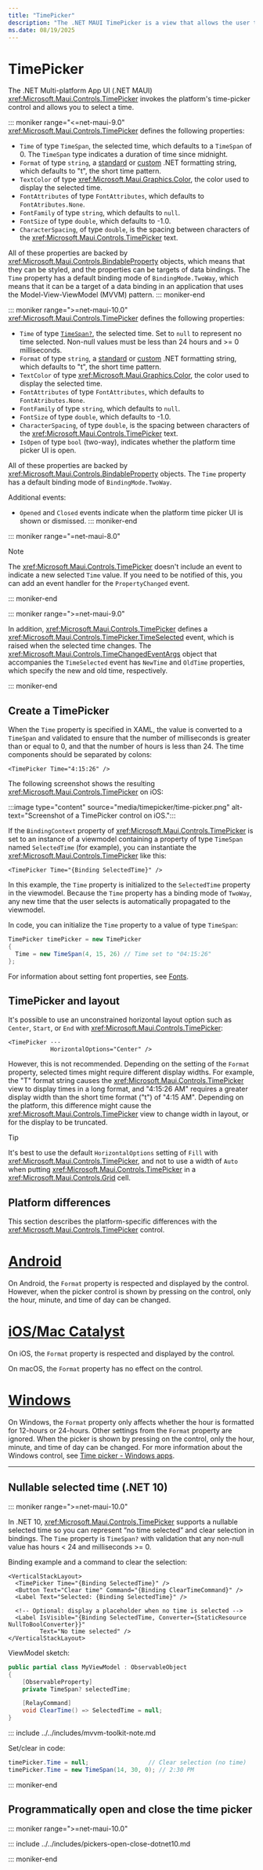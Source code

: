 ```yaml
---
title: "TimePicker"
description: "The .NET MAUI TimePicker is a view that allows the user to select a time."
ms.date: 08/19/2025
---
```


# TimePicker

The .NET Multi-platform App UI (.NET MAUI) <xref:Microsoft.Maui.Controls.TimePicker> invokes the platform's time-picker control and allows you to select a time.

::: moniker range="<=net-maui-9.0"
<xref:Microsoft.Maui.Controls.TimePicker> defines the following properties:

- `Time` of type `TimeSpan`, the selected time, which defaults to a `TimeSpan` of 0. The `TimeSpan` type indicates a duration of time since midnight.
- `Format` of type `string`, a [standard](/dotnet/standard/base-types/standard-date-and-time-format-strings/) or [custom](/dotnet/standard-base-types/custom-date-and-time-format-strings/) .NET formatting string, which defaults to "t", the short time pattern.
- `TextColor` of type <xref:Microsoft.Maui.Graphics.Color>, the color used to display the selected time.
- `FontAttributes` of type `FontAttributes`, which defaults to `FontAtributes.None`.
- `FontFamily` of type `string`, which defaults to `null`.
- `FontSize` of type `double`, which defaults to -1.0.
- `CharacterSpacing`, of type `double`, is the spacing between characters of the <xref:Microsoft.Maui.Controls.TimePicker> text.

All of these properties are backed by <xref:Microsoft.Maui.Controls.BindableProperty> objects, which means that they can be styled, and the properties can be targets of data bindings. The `Time` property has a default binding mode of `BindingMode.TwoWay`, which means that it can be a target of a data binding in an application that uses the Model-View-ViewModel (MVVM) pattern.
::: moniker-end

::: moniker range=">=net-maui-10.0"
<xref:Microsoft.Maui.Controls.TimePicker> defines the following properties:

- `Time` of type [`TimeSpan?`](xref:System.Nullable{System.TimeSpan}), the selected time. Set to `null` to represent no time selected. Non-null values must be less than 24 hours and >= 0 milliseconds.
- `Format` of type `string`, a [standard](/dotnet/standard/base-types/standard-date-and-time-format-strings/) or [custom](/dotnet/standard/base-types/custom-date-and-time-format-strings/) .NET formatting string, which defaults to "t", the short time pattern.
- `TextColor` of type <xref:Microsoft.Maui.Graphics.Color>, the color used to display the selected time.
- `FontAttributes` of type `FontAttributes`, which defaults to `FontAtributes.None`.
- `FontFamily` of type `string`, which defaults to `null`.
- `FontSize` of type `double`, which defaults to -1.0.
- `CharacterSpacing`, of type `double`, is the spacing between characters of the <xref:Microsoft.Maui.Controls.TimePicker> text.
- `IsOpen` of type `bool` (two-way), indicates whether the platform time picker UI is open.

All of these properties are backed by <xref:Microsoft.Maui.Controls.BindableProperty> objects. The `Time` property has a default binding mode of `BindingMode.TwoWay`.

Additional events:

- `Opened` and `Closed` events indicate when the platform time picker UI is shown or dismissed.
::: moniker-end

::: moniker range="=net-maui-8.0"

> [!NOTE]
> The <xref:Microsoft.Maui.Controls.TimePicker> doesn't include an event to indicate a new selected `Time` value. If you need to be notified of this, you can add an event handler for the `PropertyChanged` event.

::: moniker-end

::: moniker range=">=net-maui-9.0"

In addition, <xref:Microsoft.Maui.Controls.TimePicker> defines a <xref:Microsoft.Maui.Controls.TimePicker.TimeSelected> event, which is raised when the selected time changes. The <xref:Microsoft.Maui.Controls.TimeChangedEventArgs> object that accompanies the `TimeSelected` event has `NewTime` and `OldTime` properties, which specify the new and old time, respectively.

::: moniker-end

## Create a TimePicker

When the `Time` property is specified in XAML, the value is converted to a `TimeSpan` and validated to ensure that the number of milliseconds is greater than or equal to 0, and that the number of hours is less than 24. The time components should be separated by colons:

```xaml
<TimePicker Time="4:15:26" />
```

The following screenshot shows the resulting <xref:Microsoft.Maui.Controls.TimePicker> on iOS:

:::image type="content" source="media/timepicker/time-picker.png" alt-text="Screenshot of a TimePicker control on iOS.":::

If the `BindingContext` property of <xref:Microsoft.Maui.Controls.TimePicker> is set to an instance of a viewmodel containing a property of type `TimeSpan` named `SelectedTime` (for example), you can instantiate the <xref:Microsoft.Maui.Controls.TimePicker> like this:

```xaml
<TimePicker Time="{Binding SelectedTime}" />
```

In this example, the `Time` property is initialized to the `SelectedTime` property in the viewmodel. Because the `Time` property has a binding mode of `TwoWay`, any new time that the user selects is automatically propagated to the viewmodel.

In code, you can initialize the `Time` property to a value of type `TimeSpan`:

```csharp
TimePicker timePicker = new TimePicker
{
  Time = new TimeSpan(4, 15, 26) // Time set to "04:15:26"
};
```

For information about setting font properties, see [Fonts](~/user-interface/fonts.md).

## TimePicker and layout

It's possible to use an unconstrained horizontal layout option such as `Center`, `Start`, or `End` with <xref:Microsoft.Maui.Controls.TimePicker>:

```xaml
<TimePicker ···
            HorizontalOptions="Center" />
```

However, this is not recommended. Depending on the setting of the `Format` property, selected times might require different display widths. For example, the "T" format string causes the <xref:Microsoft.Maui.Controls.TimePicker> view to display times in a long format, and "4:15:26 AM" requires a greater display width than the short time format ("t") of "4:15 AM". Depending on the platform, this difference might cause the <xref:Microsoft.Maui.Controls.TimePicker> view to change width in layout, or for the display to be truncated.

> [!TIP]
> It's best to use the default `HorizontalOptions` setting of `Fill` with <xref:Microsoft.Maui.Controls.TimePicker>, and not to use a width of `Auto` when putting <xref:Microsoft.Maui.Controls.TimePicker> in a <xref:Microsoft.Maui.Controls.Grid> cell.

<!--
> [!TIP]
> On Android, the <xref:Microsoft.Maui.Controls.TimePicker> dialog can be customized by overriding the `CreateTimePickerDialog` method in a custom renderer. This allows, for example, additional buttons to be added to the dialog. -->

## Platform differences

This section describes the platform-specific differences with the <xref:Microsoft.Maui.Controls.TimePicker> control.

<!-- markdownlint-disable MD025 -->
<!-- markdownlint-disable MD024 -->
# [Android](#tab/android)

On Android, the `Format` property is respected and displayed by the control. However, when the picker control is shown by pressing on the control, only the hour, minute, and time of day can be changed.

# [iOS/Mac Catalyst](#tab/macios)

On iOS, the `Format` property is respected and displayed by the control.

On macOS, the `Format` property has no effect on the control.

# [Windows](#tab/windows)

On Windows, the `Format` property only affects whether the hour is formatted for 12-hours or 24-hours. Other settings from the `Format` property are ignored. When the picker is shown by pressing on the control, only the hour, minute, and time of day can be changed. For more information about the Windows control, see [Time picker - Windows apps](/windows/apps/design/controls/time-picker).

-----
<!-- markdownlint-enable MD024 -->
<!-- markdownlint-enable MD025 -->

## Nullable selected time (.NET 10)

::: moniker range=">=net-maui-10.0"

In .NET 10, <xref:Microsoft.Maui.Controls.TimePicker> supports a nullable selected time so you can represent “no time selected” and clear selection in bindings. The `Time` property is `TimeSpan?` with validation that any non-null value has hours < 24 and milliseconds >= 0.

Binding example and a command to clear the selection:

```xaml
<VerticalStackLayout>
  <TimePicker Time="{Binding SelectedTime}" />
  <Button Text="Clear time" Command="{Binding ClearTimeCommand}" />
  <Label Text="Selected: {Binding SelectedTime}" />
  
  <!-- Optional: display a placeholder when no time is selected -->
  <Label IsVisible="{Binding SelectedTime, Converter={StaticResource NullToBoolConverter}}"
         Text="No time selected" />
</VerticalStackLayout>
```

ViewModel sketch:

```csharp
public partial class MyViewModel : ObservableObject
{
    [ObservableProperty]
    private TimeSpan? selectedTime;

    [RelayCommand]
    void ClearTime() => SelectedTime = null;
}
```

::: include ../../includes/mvvm-toolkit-note.md

Set/clear in code:

```csharp
timePicker.Time = null;                 // Clear selection (no time)
timePicker.Time = new TimeSpan(14, 30, 0); // 2:30 PM
```

::: moniker-end

## Programmatically open and close the time picker

::: moniker range=">=net-maui-10.0"

::: include ../../includes/pickers-open-close-dotnet10.md

::: moniker-end
